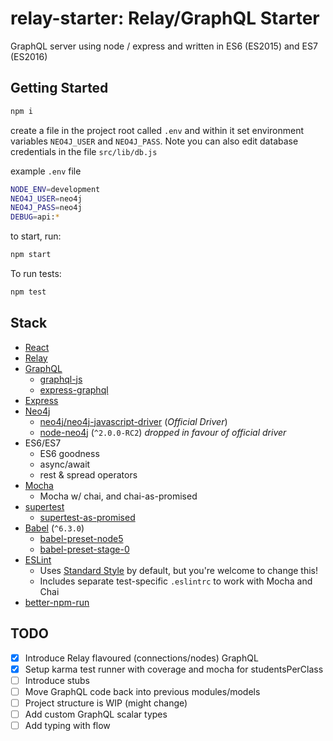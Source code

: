 relay-starter: Relay/GraphQL Starter
===========================

GraphQL server using node / express and written in ES6 (ES2015) and ES7 (ES2016)

Getting Started
--------

```sh
npm i

```

create a file in the project root called `.env` and within it set environment variables `NEO4J_USER` and `NEO4J_PASS`. Note you can also edit database credentials in the file `src/lib/db.js`

example `.env` file

```sh
NODE_ENV=development
NEO4J_USER=neo4j
NEO4J_PASS=neo4j
DEBUG=api:*
```

to start, run:
```sh
npm start
```
To run tests:

```sh
npm test
```

Stack
--------
* [React](https://github.com/facebook/react)
* [Relay](https://github.com/facebook/relay)
* [GraphQL](https://github.com/graphql/)
  * [graphql-js](https://github.com/graphql/graphql-js)
  * [express-graphql](https://github.com/graphql/express-graphql)
* [Express](https://github.com/strongloop/express/)
* [Neo4j](https://github.com/neo4j/neo4j)
  * [neo4j/neo4j-javascript-driver](https://github.com/neo4j/neo4j-javascript-driver) (*Official Driver*)
  * [node-neo4j](https://github.com/thingdom/node-neo4j/tree/v2#readme) (`^2.0.0-RC2`) *dropped in favour of official driver*
* ES6/ES7
  * ES6 goodness
  * async/await
  * rest & spread operators
* [Mocha](https://github.com/mochajs/mocha)
  * Mocha w/ chai, and chai-as-promised
* [supertest](https://github.com/visionmedia/supertest)
  * [supertest-as-promised](https://github.com/WhoopInc/supertest-as-promised)
* [Babel](https://github.com/babel/babel) (`^6.3.0`)
  * [babel-preset-node5](https://github.com/leebenson/babel-preset-node5)
  * [babel-preset-stage-0](https://babeljs.io/docs/plugins/preset-stage-0)
* [ESLint](http://eslint.org)
  * Uses [Standard Style](https://github.com/feross/standard) by default, but you're welcome to change this!
  * Includes separate test-specific `.eslintrc` to work with Mocha and Chai
* [better-npm-run](https://github.com/benoror/better-npm-run)


TODO
--------

- [x] Introduce Relay flavoured (connections/nodes) GraphQL
- [x] Setup karma test runner with coverage and mocha for studentsPerClass
- [ ] Introduce stubs
- [ ] Move GraphQL code back into previous modules/models
- [ ] Project structure is WIP (might change)
- [ ] Add custom GraphQL scalar types
- [ ] Add typing with flow
